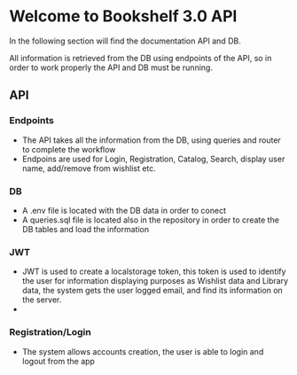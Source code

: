 # Welcome to Bookshelf 3.0 API 

In the following section will find the documentation API and DB.

All information is retrieved from the DB using endpoints of the API, so in order to work properly the API and DB must be running.

## API

### Endpoints
- The API takes all the information from the DB, using queries and router to complete the workflow
- Endpoins are used for Login, Registration, Catalog, Search, display user name, add/remove from wishlist etc.

### DB

- A .env file is located with the DB data in order to conect
- A queries.sql file is located  also in the repository in order to create the DB tables and load the information

### JWT

- JWT is used to create a localstorage token, this token is used to identify the user for information displaying purposes as Wishlist data and Library data, the system gets the user logged email, and find its information on the server.
- 
### Registration/Login 

- The system allows accounts creation, the user is able to login and logout from the app
